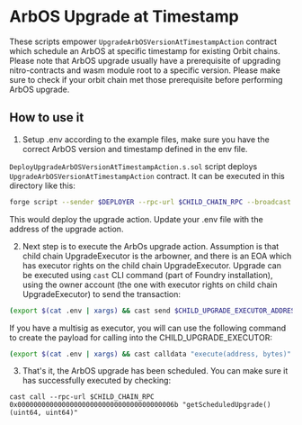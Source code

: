 # ArbOS Upgrade at Timestamp
These scripts empower `UpgradeArbOSVersionAtTimestampAction` contract which schedule an ArbOS at specific timestamp for existing Orbit chains. Please note that ArbOS upgrade usually have a prerequisite of upgrading nitro-contracts and wasm module root to a specific version. Please make sure to check if your orbit chain met those prerequisite before performing ArbOS upgrade.

## How to use it
1. Setup .env according to the example files, make sure you have the correct ArbOS version and timestamp defined in the env file.

`DeployUpgradeArbOSVersionAtTimestampAction.s.sol` script deploys `UpgradeArbOSVersionAtTimestampAction` contract. It can be executed in this directory like this:
```bash
forge script --sender $DEPLOYER --rpc-url $CHILD_CHAIN_RPC --broadcast --slow ./DeployUpgradeArbOSVersionAtTimestampActionScript.s.sol -vvv --verify
```
This would deploy the upgrade action. Update your .env file with the address of the upgrade action.

2. Next step is to execute the ArbOs upgrade action. Assumption is that child chain UpgradeExecutor is the arbowner, and there is an EOA which has executor rights on the child chain UpgradeExecutor. Upgrade can be executed using `cast` CLI command (part of Foundry installation), using the owner account (the one with executor rights on child chain UpgradeExecutor) to send the transaction:
```bash
(export $(cat .env | xargs) && cast send $CHILD_UPGRADE_EXECUTOR_ADDRESS "execute(address, bytes)" $UPGRADE_ACTION_ADDRESS $(cast calldata "perform()") --rpc-url $CHILD_CHAIN_RPC --account EXECUTOR)
```

If you have a multisig as executor, you will can use the following command to create the payload for calling into the CHILD_UPGRADE_EXECUTOR:
```bash
(export $(cat .env | xargs) && cast calldata "execute(address, bytes)" $UPGRADE_ACTION_ADDRESS $(cast calldata "perform()"))
```

3. That's it, the ArbOS upgrade has been scheduled. You can make sure it has successfully executed by checking:
```
cast call --rpc-url $CHILD_CHAIN_RPC 0x000000000000000000000000000000000000006b "getScheduledUpgrade()(uint64, uint64)"
```